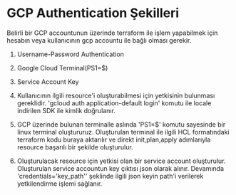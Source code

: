 # GCP Authentication Şekilleri

Belirli bir GCP accountunun üzerinde terraform ile işlem yapabilmek için hesabın veya kullanıcının gcp accountu ile bağlı olması gerekir.

1) Username-Password Authentication
2) Google Cloud Terminal(PS1=$)
3) Service Account Key

1) Kullanıcının ilgili resource'i oluşturabilmesi için yetkisinin bulunması gereklidir. 'gcloud auth application-default login' komutu ile locale indirilen SDK ile kimlik doğrulanır.
2) GCP üzerinde bulunan terminalle aslında 'PS1=$' komutu sayesinde bir linux terminal oluştururuz. Oluşturulan terminal ile ilgili HCL formatındaki terraform kodu buraya aktarılır ve direkt init,plan,apply adımlarıyla resource başarılı bir şekilde oluşturulur.
3) Oluşturulacak resource için yetkisi olan bir service account oluşturulur. Oluşturulan service accountun key çıktısı json olarak alınır. Devamında 'credentials='key_path'' şeklinde ilgili json keyin path'i verilerek yetkilendirme işlemi sağlanır.

